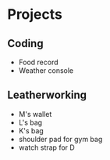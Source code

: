 # Projects

## Coding

- Food record
- Weather console

## Leatherworking

- M's wallet
- L's bag
- K's bag
- shoulder pad for gym bag
- watch strap for D
